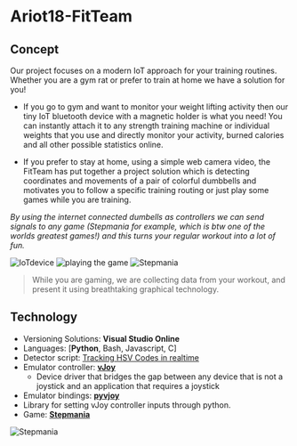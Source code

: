 # Ariot18-FitTeam

## Concept

Our project focuses on a modern IoT approach for your training routines. Whether you are a gym rat or prefer to train at home we have a solution for you! 

- If you go to gym and want to monitor your weight lifting activity then our tiny IoT bluetooth device with a magnetic holder is what you need! You can instantly attach it to any strength training machine or individual weights that you use and directly monitor your activity, burned calories and all other possible statistics online.

- If you prefer to stay at home, using a simple web camera video, the FitTeam has put together a project solution which is detecting coordinates and movements of a pair of colorful dumbbells and motivates you to follow a specific training routing or just play some games while you are training. 

_By using the internet connected dumbells as controllers we can send signals to any game (Stepmania for example, which is btw one of the worlds greatest games!) and this turns your regular workout into a lot of fun._

![IoTdevice](https://i.imgur.com/yRF6c1u.jpg)
![playing the game](https://media.giphy.com/media/jV4AAGFUmILhnfWWil/giphy.gif)
![Stepmania](https://media.giphy.com/media/SHdlF1DCQq0cE6uAzd/giphy.gif)

> While you are gaming, we are collecting data from your workout, and present it using breathtaking graphical technology.



## Technology

- Versioning Solutions: **Visual Studio Online** 
- Languages: [**Python**, Bash, Javascript, C]
- Detector script: [Tracking HSV Codes in realtime](https://stackoverflow.com/questions/10948589/choosing-the-correct-upper-and-lower-hsv-boundaries-for-color-detection-withcv/26044115#26044115)
- Emulator controller: [**vJoy**](http://vjoystick.sourceforge.net/site/)
  - Device driver that bridges the gap between any device that is not a joystick and an application that requires a joystick
- Emulator bindings: [**pyvjoy**](https://github.com/tidzo/pyvjoy)
 - Library for setting vJoy controller inputs through python.
- Game: [**Stepmania**](https://github.com/stepmania/stepmania/releases/tag/v5.1.0-b1)


![Stepmania](https://thumbs.gfycat.com/ImpartialShyBoilweevil-size_restricted.gif)
